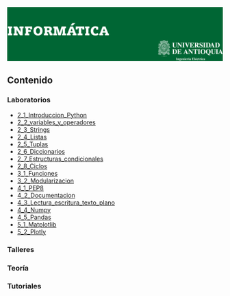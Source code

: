 <img src="https://github.com/Ingenieria-Electrica-UdeA/banco_imagenes/blob/main/banners/banner-informatica.jpg" style="max-width: 100%;" alt="Banner informática">

## Contenido

### Laboratorios
- <a href="https://github.com/Ingenieria-Electrica-UdeA/informatica/blob/main/laboratorios/2_1_Introduccion_Python.ipynb">2_1_Introduccion_Python</a>
- <a href="https://github.com/Ingenieria-Electrica-UdeA/informatica/blob/main/laboratorios/2_2_variables_y_operadores.ipynb">2_2_variables_y_operadores</a>
- <a href="https://github.com/Ingenieria-Electrica-UdeA/informatica/blob/main/laboratorios/2_3_Strings.ipynb">2_3_Strings</a>
- <a href="https://github.com/Ingenieria-Electrica-UdeA/informatica/blob/main/laboratorios/2_4_Listas.ipynb">2_4_Listas</a>
- <a href="https://github.com/Ingenieria-Electrica-UdeA/informatica/blob/main/laboratorios/2_5_Tuplas.ipynb">2_5_Tuplas</a>
- <a href="https://github.com/Ingenieria-Electrica-UdeA/informatica/blob/main/laboratorios/2_6_Diccionarios.ipynb">2_6_Diccionarios</a>
- <a href="https://github.com/Ingenieria-Electrica-UdeA/informatica/blob/main/laboratorios/2_7_Estructuras_condicionales.ipynb">2_7_Estructuras_condicionales</a>
- <a href="https://github.com/Ingenieria-Electrica-UdeA/informatica/blob/main/laboratorios/2_8_Ciclos.ipynb">2_8_Ciclos</a>
- <a href="https://github.com/Ingenieria-Electrica-UdeA/informatica/blob/main/laboratorios/3_1_Funciones.ipynb">3_1_Funciones</a>
- <a href="https://github.com/Ingenieria-Electrica-UdeA/informatica/blob/main/laboratorios/3_2_Modularizacion.ipynb">3_2_Modularizacion</a>
- <a href="https://github.com/Ingenieria-Electrica-UdeA/informatica/blob/main/laboratorios/4_1_PEP8.ipynb">4_1_PEP8</a>
- <a href="https://github.com/Ingenieria-Electrica-UdeA/informatica/blob/main/laboratorios/4_2_Documentacion.ipynb">4_2_Documentacion</a>
- <a href="https://github.com/Ingenieria-Electrica-UdeA/informatica/blob/main/laboratorios/4_3_Lectura_escritura_texto_plano.ipynb">4_3_Lectura_escritura_texto_plano</a>
- <a href="https://github.com/Ingenieria-Electrica-UdeA/informatica/blob/main/laboratorios/4_4_Numpy.ipynb">4_4_Numpy</a>
- <a href="https://github.com/Ingenieria-Electrica-UdeA/informatica/blob/main/laboratorios/4_5_Pandas.ipynb">4_5_Pandas</a>
- <a href="https://github.com/Ingenieria-Electrica-UdeA/informatica/blob/main/laboratorios/5_1_Matplotlib.ipynb">5_1_Matplotlib</a>
- <a href="https://github.com/Ingenieria-Electrica-UdeA/informatica/blob/main/laboratorios/5_2_Plotly.ipynb">5_2_Plotly</a>

### Talleres
### Teoría
### Tutoriales